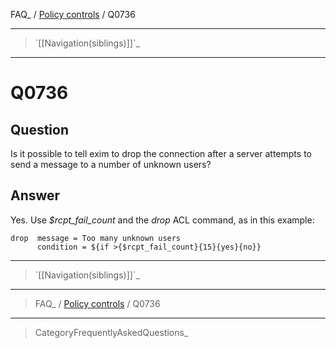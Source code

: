 FAQ\_ / [Policy controls](FAQ/Policy_controls) / Q0736

* * * * *

> \`[[Navigation(siblings)]]\`\_

* * * * *

Q0736
=====

Question
--------

Is it possible to tell exim to drop the connection after a server
attempts to send a message to a number of unknown users?

Answer
------

Yes. Use *\$rcpt\_fail\_count* and the *drop* ACL command, as in this
example:

    drop  message = Too many unknown users
          condition = ${if >{$rcpt_fail_count}{15}{yes}{no}}

* * * * *

> \`[[Navigation(siblings)]]\`\_

* * * * *

> FAQ\_ / [Policy controls](FAQ/Policy_controls) / Q0736

* * * * *

> CategoryFrequentlyAskedQuestions\_
